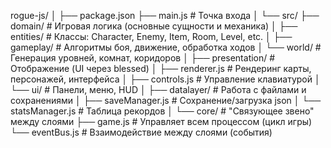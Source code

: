 rogue-js/
│
├── package.json
├── main.js                    # Точка входа
│
└── src/
    ├── domain/                # Игровая логика (основные сущности и механика)
    │   ├── entities/          # Классы: Character, Enemy, Item, Room, Level, etc.
    │   ├── gameplay/          # Алгоритмы боя, движение, обработка ходов
    │   └── world/             # Генерация уровней, комнат, коридоров
    │
    ├── presentation/          # Отображение (UI через blessed)
    │   ├── renderer.js        # Рендеринг карты, персонажей, интерфейса
    │   ├── controls.js        # Управление клавиатурой
    │   └── ui/                # Панели, меню, HUD
    │
    ├── datalayer/             # Работа с файлами и сохранениями
    │   ├── saveManager.js     # Сохранение/загрузка json
    │   └── statsManager.js    # Таблица рекордов
    │
    └── core/                  # "Связующее звено" между слоями
        ├── game.js            # Управляет всем процессом (цикл игры)
        └── eventBus.js        # Взаимодействие между слоями (события)

